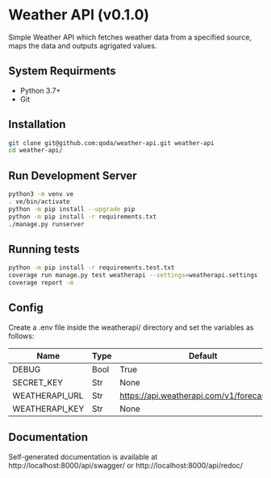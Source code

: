 # Weather API (v0.1.0)

Simple Weather API which fetches weather data from a specified source, maps the data and outputs agrigated values.

## System Requirments

- Python 3.7+
- Git

## Installation

```bash
git clone git@github.com:qoda/weather-api.git weather-api
cd weather-api/
```

## Run Development Server

```bash
python3 -m venv ve
. ve/bin/activate
python -m pip install --upgrade pip
python -m pip install -r requirements.txt
./manage.py runserver
```

## Running tests

```bash
python -m pip install -r requirements.test.txt
coverage run manage.py test weatherapi --settings=weatherapi.settings
coverage report -m
```

## Config

Create a .env file inside the weatherapi/ directory and set the variables as follows:

| Name                       | Type | Default                                                  |
|----------------------------|------|----------------------------------------------------------|
| DEBUG                      | Bool | True                                                     |
| SECRET_KEY                 | Str  | None                                                     |
| WEATHERAPI_URL             | Str  | https://api.weatherapi.com/v1/forecast.json              |
| WEATHERAPI_KEY             | Str  | None                                                     |

## Documentation

Self-generated documentation is available at http://localhost:8000/api/swagger/ or http://localhost:8000/api/redoc/
